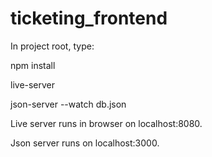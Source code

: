 # ticketing_frontend

In project root, type:

npm install

live-server

json-server --watch db.json

Live server runs in browser on localhost:8080.

Json server runs on localhost:3000.

